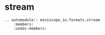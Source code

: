 # stream

```{eval-rst}
.. automodule:: miniscope_io.formats.stream
    :members:
    :undoc-members:
```